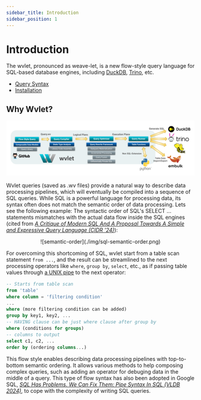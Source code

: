 ```yaml
---
sidebar_title: Introduction
sidebar_position: 1
---
```



# Introduction

The wvlet, pronounced as weave-let, is a new flow-style query language for SQL-based database engines, including [DuckDB](https://duckdb.org/), [Trino](https://trino.io/), etc.

- [Query Syntax](./syntax/)
- [Installation](./install)



## Why Wvlet?

![wvlet-architecture](./img/wvlet-architecture.svg)

Wvlet queries (saved as .wv files) provide a natural way to describe data processing pipelines, which will eventually be compiled into a sequence of SQL queries. While SQL is a powerful language for processing data, its syntax often does not match the semantic order of data processing. Lets see the following example: The syntactic order of SQL's SELECT ... statements mismatches with the actual data flow inside the SQL engines (cited from _[A Critique of Modern SQL And A Proposal Towards A Simple and Expressive Query Language (CIDR '24)](https://www.cidrdb.org/cidr2024/papers/p48-neumann.pdf)_):

<center>
![semantic-order](./img/sql-semantic-order.png)
</center>

For overcoming this shortcoming of SQL, wvlet start from a table scan statement `from ...`, and the result can be streamlined to the next processing operators like `where`, `group by`, `select`, etc., as if passing table values through [a UNIX pipe](https://en.wikipedia.org/wiki/Pipeline_(Unix)) to the next operator:

```sql
-- Starts from table scan
from 'table'
where column = 'filtering condition'
...
where (more filtering condition can be added)
group by key1, key2, ...
-- HAVING clause can be just where clause after group by
where (conditions for groups)
-- columns to output
select c1, c2, ...
order by (ordering columns...)
```
This flow style enables describing data processing pipelines with top-to-bottom semantic ordering. It allows various methods to help composing complex queries, such as adding an operator for debuging data in the middle of a query. This type of flow syntax has also been adopted in Google SQL, _[SQL Has Problems. We Can Fix Them: Pipe Syntax In SQL (VLDB 2024)](https://research.google/pubs/sql-has-problems-we-can-fix-them-pipe-syntax-in-sql/)_, to cope with the complexity of writing SQL queries.

